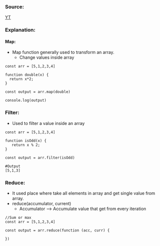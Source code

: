 ### Source:
[YT](https://www.youtube.com/watch?v=zdp0zrpKzIE&list=PLlasXeu85E9cQ32gLCvAvr9vNaUccPVNP&index=22)

### Explanation:

#### Map:

* Map function generally used to transform an array.
	* Change values inside array

```
const arr = [5,1,2,3,4]

function double(x) {
  return x*2;
}

const output = arr.map(double)

console.log(output)
```


### Filter:
* Used to filter a value inside an array

```
const arr = [5,1,2,3,4]

function isOdd(x) {
   return x % 2;
}

const output = arr.filter(isOdd)

#Output
[5,1,3]
```


### Reduce:
* It used place where take all elements in array and get single value from array.
* reduce(accumulator, current)
	* Accumulator --> Accumulate value that get from every iteration

```
//Sum or max
const arr = [5,1,2,3,4]

const output = arr.reduce(function (acc, curr) {

})
```